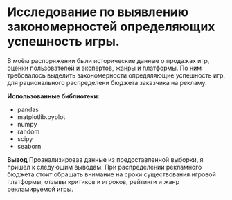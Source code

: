 # Исследование по выявлению закономерностей определяющих успешность игры.
В моём распоряжении были исторические данные о продажах игр, оценки пользователей и экспертов, жанры и платформы.
По ним требовалось выделить закономерности опредяляющие успешность игр, для рационального распределени бюджета заказчика на рекламу.
 
 **Использованные библиотеки:**
  - pandas
  - matplotlib.pyplot
  - numpy
  - random
  - scipy 
  - seaborn
  
**Вывод**
Проанализировав данные из предоставленной выборки, я пришел к следующим выводам:
При распределении рекламного бюджета стоит обращать внимание на сроки существования игровой платформы, отзывы критиков и игроков, рейтинги и жанр рекламируемой игры.
